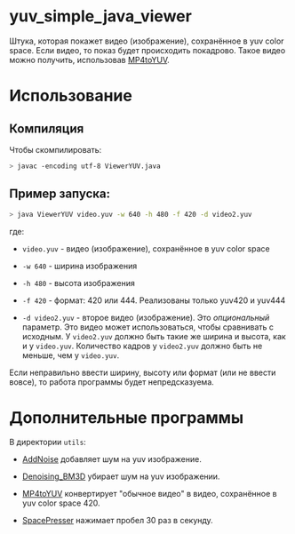 # yuv_simple_java_viewer

Штука, которая покажет видео (изображение), сохранённое в yuv color space. Если видео, то показ будет происходить покадрово. Такое видео можно получить, использовав [MP4toYUV](#дополнительные-программы).

# Использование

## Компиляция

Чтобы скомпилировать:

``` bash
> javac -encoding utf-8 ViewerYUV.java
```

## Пример запуска:

``` bash
> java ViewerYUV video.yuv -w 640 -h 480 -f 420 -d video2.yuv
```

где:

- `video.yuv` - видео (изображение), сохранённое в yuv color space

- `-w 640` - ширина изображения

- `-h 480` - высота изображения

- `-f 420` - формат: 420 или 444. Реализованы только yuv420 и yuv444

- `-d video2.yuv` - второе видео (изображение). Это *опциональный* параметр. Это видео может использоваться, чтобы сравнивать с исходным. У `video2.yuv` должно быть такие же ширина и высота, как и у `video.yuv`. Количество кадров у `video2.yuv` должно быть не меньше, чем у `video.yuv`.

Если неправильно ввести ширину, высоту или формат (или не ввести вовсе), то работа программы будет непредсказуема.

# Дополнительные программы

В директории `utils`:

- [AddNoise](https://github.com/The220th/yuv_simple_java_viewer/tree/main/utils/AddNoise) добавляет шум на yuv изображение.

- [Denoising_BM3D](https://github.com/The220th/yuv_simple_java_viewer/tree/main/utils/Denoising_BM3D) убирает шум на yuv изображении.

- [MP4toYUV](https://github.com/The220th/yuv_simple_java_viewer/tree/main/utils/MP4toYUV) конвертирует "обычное видео" в видео, сохранённое в yuv color space 420.

- [SpacePresser](https://github.com/The220th/yuv_simple_java_viewer/tree/main/utils/SpacePresser) нажимает пробел 30 раз в секунду.
